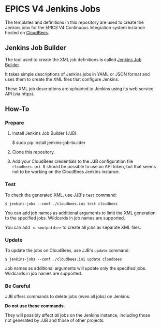 # EPICS V4 Jenkins Jobs

The templates and definitions in this repository are used to create
the Jenkins jobs for the EPICS V4 Continuous Integration system instance
hosted on [CloudBees](https://openepics.ci.cloudbees.com).

## Jenkins Job Builder

The tool used to create the XML job definitions is called
[Jenkins Job Builder](http://docs.openstack.org/infra/jenkins-job-builder/).

It takes simple descriptions of Jenkins jobs in YAML or JSON format
and uses them to create the XML files that configure Jenkins.

These XML job descriptions are uploaded to Jenkins using its web service API
(via https).

## How-To

### Prepare

1. Install Jenkins Job Builder (JJB).

    $ sudo pip install jenkins-job-builder

2. Clone this repository.

3. Add your CloudBees credentials to the JJB configuration file `cloudbees.ini`.
It should be possible to use an API token, but that seems not to be working
on the CloudBees Jenkins instance.

### Test

To check the generated XML, use JJB's `test` command:

    $ jenkins-jobs --conf ./cloudbees.ini test cloudbees

You can add job names as additional arguments to limit the XML generation
to the specified jobs. Wildcards in job names are supported.

You can add `-o <outputdir>` to create all jobs as separate XML files.

### Update

To update the jobs on CloudBees, use JJB's `update` command:

    $ jenkins-jobs --conf ./cloudbees.ini update cloudbees

Job names as additional arguments will update only the specified jobs.
Wildcards in job names are supported.

### Be Careful

JJB offers commands to delete jobs (even all jobs) on Jenkins.

**Do not use these commands.**

They will possibly affect *all* jobs on the Jenkins instance,
including those not generated by JJB and those of other projects.
